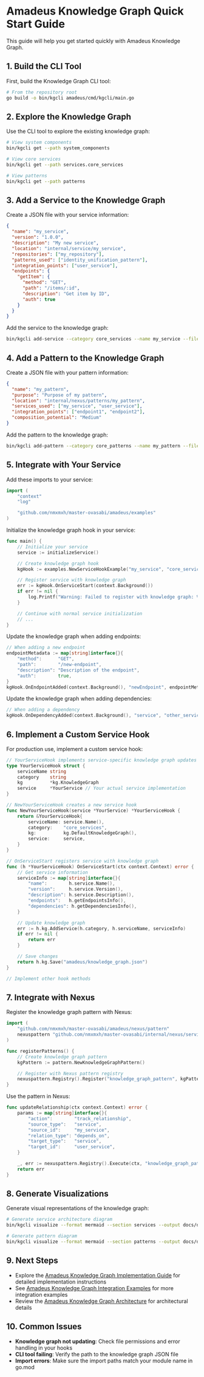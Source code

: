 # Amadeus Knowledge Graph Quick Start Guide

This guide will help you get started quickly with Amadeus Knowledge Graph.

## 1. Build the CLI Tool

First, build the Knowledge Graph CLI tool:

```bash
# From the repository root
go build -o bin/kgcli amadeus/cmd/kgcli/main.go
```

## 2. Explore the Knowledge Graph

Use the CLI tool to explore the existing knowledge graph:

```bash
# View system components
bin/kgcli get --path system_components

# View core services
bin/kgcli get --path services.core_services

# View patterns
bin/kgcli get --path patterns
```

## 3. Add a Service to the Knowledge Graph

Create a JSON file with your service information:

```json
{
  "name": "my_service",
  "version": "1.0.0",
  "description": "My new service",
  "location": "internal/service/my_service",
  "repositories": ["my_repository"],
  "patterns_used": ["identity_unification_pattern"],
  "integration_points": ["user_service"],
  "endpoints": {
    "getItem": {
      "method": "GET",
      "path": "/items/:id",
      "description": "Get item by ID",
      "auth": true
    }
  }
}
```

Add the service to the knowledge graph:

```bash
bin/kgcli add-service --category core_services --name my_service --file my_service.json
```

## 4. Add a Pattern to the Knowledge Graph

Create a JSON file with your pattern information:

```json
{
  "name": "my_pattern",
  "purpose": "Purpose of my pattern",
  "location": "internal/nexus/patterns/my_pattern",
  "services_used": ["my_service", "user_service"],
  "integration_points": ["endpoint1", "endpoint2"],
  "composition_potential": "Medium"
}
```

Add the pattern to the knowledge graph:

```bash
bin/kgcli add-pattern --category core_patterns --name my_pattern --file my_pattern.json
```

## 5. Integrate with Your Service

Add these imports to your service:

```go
import (
    "context"
    "log"

    "github.com/nmxmxh/master-ovasabi/amadeus/examples"
)
```

Initialize the knowledge graph hook in your service:

```go
func main() {
    // Initialize your service
    service := initializeService()

    // Create knowledge graph hook
    kgHook := examples.NewServiceHookExample("my_service", "core_services")

    // Register service with knowledge graph
    err := kgHook.OnServiceStart(context.Background())
    if err != nil {
        log.Printf("Warning: Failed to register with knowledge graph: %v", err)
    }

    // Continue with normal service initialization
    // ...
}
```

Update the knowledge graph when adding endpoints:

```go
// When adding a new endpoint
endpointMetadata := map[string]interface{}{
    "method":      "GET",
    "path":        "/new-endpoint",
    "description": "Description of the endpoint",
    "auth":        true,
}
kgHook.OnEndpointAdded(context.Background(), "newEndpoint", endpointMetadata)
```

Update the knowledge graph when adding dependencies:

```go
// When adding a dependency
kgHook.OnDependencyAdded(context.Background(), "service", "other_service_name")
```

## 6. Implement a Custom Service Hook

For production use, implement a custom service hook:

```go
// YourServiceHook implements service-specific knowledge graph updates
type YourServiceHook struct {
    serviceName string
    category    string
    kg          *kg.KnowledgeGraph
    service     *YourService // Your actual service implementation
}

// NewYourServiceHook creates a new service hook
func NewYourServiceHook(service *YourService) *YourServiceHook {
    return &YourServiceHook{
        serviceName: service.Name(),
        category:    "core_services",
        kg:          kg.DefaultKnowledgeGraph(),
        service:     service,
    }
}

// OnServiceStart registers service with knowledge graph
func (h *YourServiceHook) OnServiceStart(ctx context.Context) error {
    // Get service information
    serviceInfo := map[string]interface{}{
        "name":        h.service.Name(),
        "version":     h.service.Version(),
        "description": h.service.Description(),
        "endpoints":   h.getEndpointsInfo(),
        "dependencies": h.getDependenciesInfo(),
    }

    // Update knowledge graph
    err := h.kg.AddService(h.category, h.serviceName, serviceInfo)
    if err != nil {
        return err
    }

    // Save changes
    return h.kg.Save("amadeus/knowledge_graph.json")
}

// Implement other hook methods
```

## 7. Integrate with Nexus

Register the knowledge graph pattern with Nexus:

```go
import (
    "github.com/nmxmxh/master-ovasabi/amadeus/nexus/pattern"
    nexuspattern "github.com/nmxmxh/master-ovasabi/internal/nexus/service/pattern"
)

func registerPatterns() {
    // Create knowledge graph pattern
    kgPattern := pattern.NewKnowledgeGraphPattern()

    // Register with Nexus pattern registry
    nexuspattern.Registry().Register("knowledge_graph_pattern", kgPattern)
}
```

Use the pattern in Nexus:

```go
func updateRelationship(ctx context.Context) error {
    params := map[string]interface{}{
        "action":        "track_relationship",
        "source_type":   "service",
        "source_id":     "my_service",
        "relation_type": "depends_on",
        "target_type":   "service",
        "target_id":     "user_service",
    }

    _, err := nexuspattern.Registry().Execute(ctx, "knowledge_graph_pattern", params)
    return err
}
```

## 8. Generate Visualizations

Generate visual representations of the knowledge graph:

```bash
# Generate service architecture diagram
bin/kgcli visualize --format mermaid --section services --output docs/diagrams/services.mmd

# Generate pattern diagram
bin/kgcli visualize --format mermaid --section patterns --output docs/diagrams/patterns.mmd
```

## 9. Next Steps

- Explore the [Amadeus Knowledge Graph Implementation Guide](implementation_guide.md) for detailed
  implementation instructions
- See [Amadeus Knowledge Graph Integration Examples](integration_examples.md) for more integration
  examples
- Review the [Amadeus Knowledge Graph Architecture](architecture.md) for architectural details

## 10. Common Issues

- **Knowledge graph not updating**: Check file permissions and error handling in your hooks
- **CLI tool failing**: Verify the path to the knowledge graph JSON file
- **Import errors**: Make sure the import paths match your module name in go.mod
